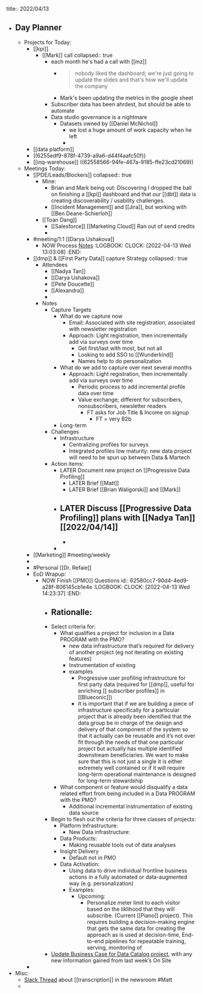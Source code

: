 title:: 2022/04/13

- ## Day Planner
	- Projects for Today:
		- [[kpi]]
			- [[Mark]] call
			  collapsed:: true
				- each month he's had a call with [[mz]]
					- > nobody liked the dashboard; we're just going to update the slides and that's how we'll update the company
					- Mark's been updating the metrics in the google sheet
				- Subscriber data has been ahrdest, but should be able to automate
				- Data studio governance is a nightmare
					- Datasets owned by [[Daniel McNichol]]
						- we lost a huge amount of work capacity when he left
						-
		- [[data platform]]
		- ((6255edf9-878f-4739-a9a6-d44f4aafc50f))
		- [[inq-warehouse]] ((62558566-94fe-467a-9185-ffe23cd21069))
	- Meetings Today:
		- [[PDE/Leads/Blockers]]
		  collapsed:: true
			- Mine:
				- Brian and Mark being out: Discovering I dropped the ball on finishing a [[kpi]] dashboard and that our [[dbt]] data is creating discoverability / usability challenges.
				- [[Incident Management]] and [[Jira]], but working with [[Ben Deane-Schierloh]]
			- [[Toan Dang]]
				- [[Salesforce]] [[Marketing Cloud]] Ran out of send credits
				-
		- #meeting/1:1 [[Darya Ushakova]]
			- NOW Process [Notes](https://docs.google.com/document/d/19gRd6IG_OiALzixIdnwlpxiMfPHIX5x7iFnnJh39UqU/edit#)
			  :LOGBOOK:
			  CLOCK: [2022-04-13 Wed 13:03:08]
			  :END:
		- [[dmp]] & [[First Party Data]] capture Strategy
		  collapsed:: true
			- Attendees
				- [[Nadya Tan]]
				- [[Darya Ushakova]]
				- [[Pete Doucette]]
				- [[Alexandra]]
				-
			- Notes
				- Capture Targets
					- What do we capture now
						- Email: Associated with site registration, associated with newsletter registration
						- Approach: Light registration, then incrementally add via surveys over time
							- Get first/last with most, but not all
							- Looking to add SSO to [[Wunderkind]]
							- Names help to do personalization
					- What do we add to capture over next several months
						- Approach: Light registration, then incrementally add via surveys over time
							- Periodic process to add incremental profile data over time
							- Value exchange; different for subscribers, nonsubscribers, newsletter readers
								- FT asks for Job Title & Income on signup
									- FT = very B2b
					- Long-term
				- Challenges
					- Infrastructure
						- Centralizing profiles for surveys
						- Integrated profiles low maturity: new data project will need to be spun up between Data & Martech
				- Action items:
					- LATER Document new project on [[Progressive Data Profiling]]
						- LATER Brief [[Matt]]
						- LATER Brief [[Brian Waligorski]] and [[Mark]]
					- LATER Discuss [[Progressive Data Profiling]] plans with [[Nadya Tan]] [[2022/04/14]]
						-
						-
					-
		- [[Marketing]] #meeting/weekly
		-
		- #Personal [[Dr. Refaie]]
		- EoD Wrapup:
			- NOW Finish [[PMO]] Questions
			  id:: 62580cc7-90d4-4ed9-a28f-806145cb1e4e
			  :LOGBOOK:
			  CLOCK: [2022-04-13 Wed 14:23:37]
			  :END:
				- Rationalle:
					-
				- Select criteria for:
					- What qualifies a project for inclusion in a Data PROGRAM with the PMO?
						- new data infrastructure that’s required for delivery of another project (eg not iterating on existing features)
						- Instrumentation of existing
						- examples
							- Progressive user profiling infrastructure for first party data (required for [[dmp]], useful for enriching  [[ subscriber profiles]] in [[Blueconic]])
							- It is important that if we are building a piece of infrastructure specifically for a particular project that is already been identified that the data group be in charge of the design and delivery of that component of the system so that it actually can be reusable and it’s not over fit through the needs of that one particular project but actually has multiple identified downstream beneficiaries. We want to make sure that this is not just a single it is either extremely well contained or if it will require long-term operational maintenance is designed for long-term stewardship
					- What component or feature would disqualify a data related effort from being included in a Data PROGRAM with the PMO?
						- Additional incremental instrumentation of existing data source
				- Begin to flesh out the criteria for three classes of projects:
					- Platform Infrastructure:
						- New Data infrastructure:
					- Data Products:
						- Making reusable tools out of data analyses
					- Insight Delivery
						- Default not in PMO
					- Data Activation:
						- Using data to drive individual frontline business actions in a fully automated or data-augmented way (e.g. personalization)
						- Examples:
							- Upcoming:
								- Personalize meter limit to each visitor based on the liklihood that they will subscribe. (Current [[Piano]] project). This requires building a decision-making engine that gets the same data for creating the approach as is used at decision-time, End-to-end pipelines for repeatable training, serving, monitoring of
				- [Update Business Case for Data Catalog project](https://docs.google.com/document/d/1izzERY0LfOveXSC32V0hbt_pu0qAKOC2Ff62NhgexFg/edit#), with any new information gained from last week’s On Site
		-
- Misc:
	- [Slack Thread](https://philly.slack.com/archives/C02D86MB6/p1649868889822299) about [[transcription]] in the newsroom #Matt
	-